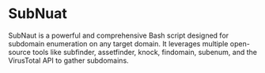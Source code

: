 # SubNuat
SubNaut is a powerful and comprehensive Bash script designed for subdomain enumeration on any target domain. It leverages multiple open-source tools like subfinder, assetfinder, knock, findomain, subenum, and the VirusTotal API to gather subdomains.
